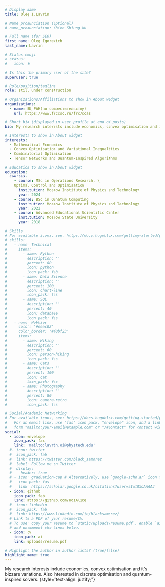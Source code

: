 ```yaml
---
# Display name
title: Oleg I.Lavrin

# Name pronunciation (optional)
# name_pronunciation: Chien Shiung Wu

# Full name (for SEO)
first_name: Oleg Igorevich
last_name: Lavrin

# Status emoji
# status:
#   icon: ☕️

# Is this the primary user of the site?
superuser: true

# Role/position/tagline
role: still under construction

# Organizations/Affiliations to show in About widget
organizations:
  - name: ВЦ РАН(по совместительству)
    url: https://www.frccsc.ru/frc/ccas

# Short bio (displayed in user profile at end of posts)
bio: My research interests include economics, convex optimisation and it's bizzare variations. Also interested in discrete optimisation and quantum-inspired solvers.

# Interests to show in About widget
interests:
  - Mathematical Economics
  - Convex Optimisation and Variational Inequalities
  - Combinatorial Optimisation
  - Tensor Networks and Quantum-Inspired Algorithms

# Education to show in About widget
education:
  courses:
    - course: MSc in Operations Research, \
    Optimal Control and Optimisation
      institution: Moscow Institute of Physics and Technology
      year: 2024
    - course: BSc in Qunatum Computing
      institution: Moscow Institute of Physics and Technology
      year: 2022
    - course: Advanced Educational Scientific Center
      institution: Moscow State University
      year: 2018

# Skills
# For available icons, see: https://docs.hugoblox.com/getting-started/page-builder/#icons
# skills:
#   - name: Technical
#     items:
#       - name: Python
#         description: ''
#         percent: 80
#         icon: python
#         icon_pack: fab
#       - name: Data Science
#         description: ''
#         percent: 100
#         icon: chart-line
#         icon_pack: fas
#       - name: SQL
#         description: ''
#         percent: 40
#         icon: database
#         icon_pack: fas
#   - name: Hobbies
#     color: '#eeac02'
#     color_border: '#f0bf23'
#     items:
#       - name: Hiking
#         description: ''
#         percent: 60
#         icon: person-hiking
#         icon_pack: fas
#       - name: Cats
#         description: ''
#         percent: 100
#         icon: cat
#         icon_pack: fas
#       - name: Photography
#         description: ''
#         percent: 80
#         icon: camera-retro
#         icon_pack: fas

# Social/Academic Networking
# For available icons, see: https://docs.hugoblox.com/getting-started/page-builder/#icons
#   For an email link, use "fas" icon pack, "envelope" icon, and a link in the
#   form "mailto:your-email@example.com" or "/#contact" for contact widget.
social:
  - icon: envelope
    icon_pack: fas
    link: 'mailto:lavrin.oi@phystech.edu'
  #- icon: twitter
  #  icon_pack: fab
  #  link: https://twitter.com/black_samorez
  #  label: Follow me on Twitter
  #  display:
  #    header: true
  # - icon: graduation-cap # Alternatively, use `google-scholar` icon from `ai` icon pack
  #   icon_pack: fas
  #   link: https://scholar.google.co.uk/citations?user=sIwtMXoAAAAJ
  - icon: github
    icon_pack: fab
    link: https://github.com/HoiAlice
  #- icon: linkedin
  #  icon_pack: fab
  #  link: https://www.linkedin.com/in/blacksamorez/
  # Link to a PDF of your resume/CV.
  # To use: copy your resume to `static/uploads/resume.pdf`, enable `ai` icons in `params.yaml`,
  # and uncomment the lines below.
  - icon: cv
    icon_pack: ai
    link: uploads/resume.pdf

# Highlight the author in author lists? (true/false)
highlight_name: true
---
```

My research interests include economics, convex optimisation and it's bizzare variations. Also interested in discrete optimisation and quantum-inspired solvers.
{style="text-align: justify;"}
